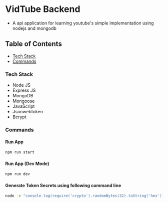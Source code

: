 # VidTube Backend

- A api application for learning youtube's simple implementation using nodejs and mongodb

## Table of Contents

- [Tech Stack](#tech-stack)
- [Commands](#commands)

### Tech Stack

- Node JS
- Express JS
- MongoDB
- Mongoose
- JavaScript
- Jsonwebtoken
- Bcrypt

### Commands

#### Run App

```bash
npm run start
```

#### Run App (Dev Mode)

```bash
npm run dev
```

#### Generate Token Secrets using following command line

```bash
node -e "console.log(require('crypto').randomBytes(32).toString('hex'))"
```
